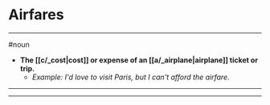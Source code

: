 # Airfares
---
#noun
- **The [[c/_cost|cost]] or expense of an [[a/_airplane|airplane]] ticket or trip.**
	- _Example: I'd love to visit Paris, but I can't afford the airfare._
---
---
